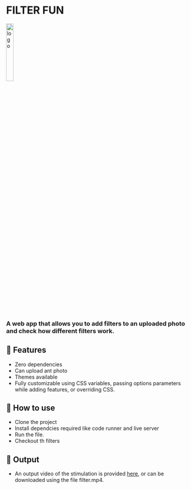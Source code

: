 # FILTER FUN

<p><img src="https://raw.githubusercontent.com/PawanKolhe/color-calendar/master/screenshots/logo.png" alt="logo" width="20%" /></p>

### A web app that allows you to add filters to an uploaded photo and check how different filters work.

## 🚀 Features

- Zero dependencies
- Can upload ant photo
- Themes available
- Fully customizable using CSS variables, passing options parameters while adding features, or overriding CSS.

## 🚀 How to use

- Clone the project
- Install dependcies required like code runner and live server
- Run the file.
- Checkout th filters

## 🚀 Output

- An output video of the stimulation is provided [here](https://github.com/AnIkeT126/MLH-2023-Code/blob/main/filter.mp4), or can be downloaded using the file filter.mp4.
